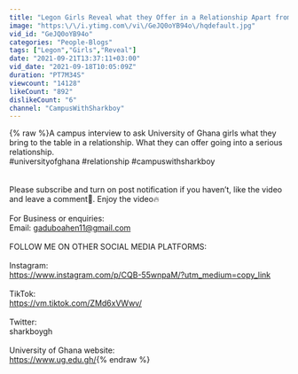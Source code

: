 ```yaml
---
title: "Legon Girls Reveal what they Offer in a Relationship Apart from Š€x. Unbelievable!"
image: "https:\/\/i.ytimg.com\/vi\/GeJQ0oYB94o\/hqdefault.jpg"
vid_id: "GeJQ0oYB94o"
categories: "People-Blogs"
tags: ["Legon","Girls","Reveal"]
date: "2021-09-21T13:37:11+03:00"
vid_date: "2021-09-18T10:05:09Z"
duration: "PT7M34S"
viewcount: "14128"
likeCount: "892"
dislikeCount: "6"
channel: "CampusWithSharkboy"
---
```

{% raw %}A campus interview to ask University of Ghana girls what they bring to the table in a relationship. What they can offer going into a serious relationship.<br />#universityofghana #relationship #campuswithsharkboy <br /><br /><br />Please subscribe and turn on post notification if you haven’t, like the video and leave a comment🙏. Enjoy the video🔥<br /><br />For Business or enquiries:<br />Email: gaduboahen11@gmail.com<br /><br />FOLLOW ME ON OTHER SOCIAL MEDIA PLATFORMS:<br /><br />Instagram:<br /><a rel="nofollow" target="blank" href="https://www.instagram.com/p/CQB-55wnpaM/?utm_medium=copy_link">https://www.instagram.com/p/CQB-55wnpaM/?utm_medium=copy_link</a><br /><br />TikTok:<br /><a rel="nofollow" target="blank" href="https://vm.tiktok.com/ZMd6xVWwv/">https://vm.tiktok.com/ZMd6xVWwv/</a><br /><br />Twitter:<br />sharkboygh <br /><br />University of Ghana website:<br /><a rel="nofollow" target="blank" href="https://www.ug.edu.gh/">https://www.ug.edu.gh/</a>{% endraw %}
